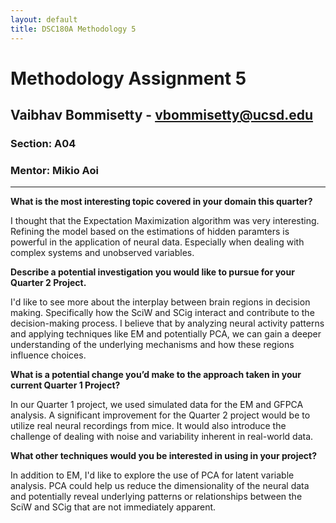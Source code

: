 ```yaml
---
layout: default
title: DSC180A Methodology 5
---
```


#  Methodology Assignment 5

##  Vaibhav Bommisetty - vbommisetty@ucsd.edu

### Section: A04
### Mentor: Mikio Aoi

---

**What is the most interesting topic covered in your domain this quarter?**

I thought that the Expectation Maximization algorithm was very interesting. Refining the model based on the estimations of hidden paramters is powerful in the application of neural data. Especially when dealing with complex systems and unobserved variables.

**Describe a potential investigation you would like to pursue for your Quarter 2 Project.**

I'd like to see more about the interplay between brain regions in decision making. Specifically how the SciW and SCig interact and contribute to the decision-making process. I believe that by analyzing neural activity patterns and applying techniques like EM and potentially PCA, we can gain a deeper understanding of the underlying mechanisms and how these regions influence choices. 

**What is a potential change you’d make to the approach taken in your current Quarter 1 Project?**

In our Quarter 1 project, we used simulated data for the EM and GFPCA analysis. A significant improvement for the Quarter 2 project would be to utilize real neural recordings from mice.  It would also introduce the challenge of dealing with noise and variability inherent in real-world data.

**What other techniques would you be interested in using in your project?**

In addition to EM, I'd like to explore the use of PCA for latent variable analysis. PCA could help us reduce the dimensionality of the neural data and potentially reveal underlying patterns or relationships between the SciW and SCig that are not immediately apparent. 
